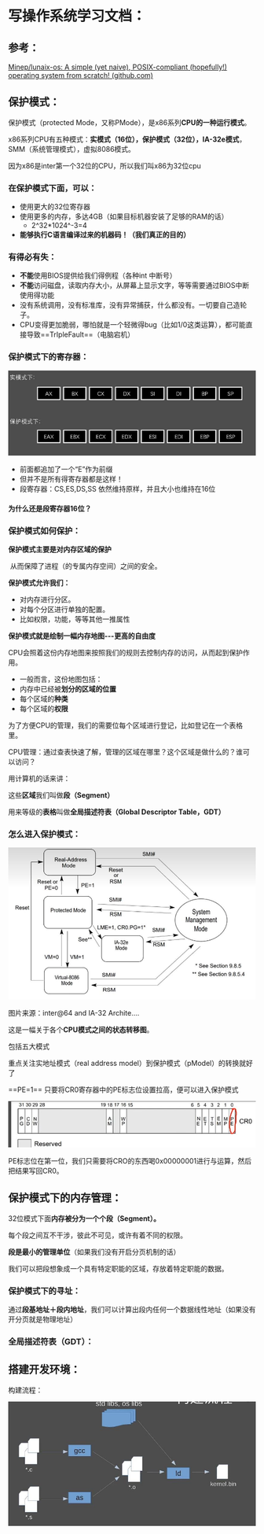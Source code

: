 # 写操作系统学习文档：

## 参考：

[Minep/lunaix-os: A simple (yet naive), POSIX-compliant (hopefully!) operating system from scratch! (github.com)](https://github.com/Minep/lunaix-os)



## 保护模式：

保护模式（protected Mode，又称PMode），是x86系列**CPU的一种运行模式**。

x86系列CPU有五种模式：**实模式（16位），保护模式（32位），IA-32e模式**，SMM（系统管理模式），虚拟8086模式。

因为x86是inter第一个32位的CPU，所以我们叫x86为32位cpu

### 在保护模式下面，可以：

- 使用更大的32位寄存器
- 使用更多的内存，多达4GB（如果目标机器安装了足够的RAM的话）
  - 2^32*1024^-3=4
- **能够执行C语言编译过来的机器码！（我们真正的目的）**



### 有得必有失：

- **不能**使用BIOS提供给我们得例程（各种int 中断号）
- **不能**访问磁盘，读取内存大小，从屏幕上显示文字，等等需要通过BIOS中断使用得功能
- 没有系统调用，没有标准库，没有异常捕获，什么都没有。一切要自己造轮子。
- CPU变得更加脆弱，哪怕就是一个轻微得bug（比如1/0这类运算），都可能直接导致==TrIpleFault==（电脑宕机）

### 保护模式下的寄存器：

![](images/1.jpg)

- 前面都追加了一个“E”作为前缀
- 但并不是所有得寄存器都是这样！
- 段寄存器：CS,ES,DS,SS 依然维持原样，并且大小也维持在16位

#### 为什么还是段寄存器16位？



### 保护模式如何保护：

**保护模式主要是对内存区域的保护**

​	从而保障了进程（的专属内存空间）之间的安全。



**保护模式允许我们：**

- 对内存进行分区。
- 对每个分区进行单独的配置。
- 比如权限，功能，等等其他一推属性



**保护模式就是绘制一幅内存地图---更高的自由度**

CPU会照着这份内存地图来按照我们的规则去控制内存的访问，从而起到保护作用。

- 一般而言，这份地图包括：
- 内存中已经被**划分的区域的位置**
- 每个区域的**种类**
- 每个区域的**权限**

为了方便CPU的管理，我们的需要位每个区域进行登记，比如登记在一个表格里。

CPU管理：通过查表快速了解，管理的区域在哪里？这个区域是做什么的？谁可以访问？

用计算机的话来讲：

这些**区域**我们叫做**段（Segment）**

用来等级的**表格**叫做**全局描述符表（Global Descriptor Table，GDT）**

### 怎么进入保护模式：

![](images/2.jpg)

图片来源：inter@64 and IA-32 Archite....

这是一幅关于各个**CPU模式之间的状态转移图**。

包括五大模式

重点关注实地址模式（real address model）到保护模式（pModel）的转换就好了

==PE=1==		只要将CR0寄存器中的PE标志位设置拉高，便可以进入保护模式

![](images/3.jpg)

PE标志位在第一位，我们只需要将CRO的东西喝0x00000001进行与运算，然后把结果写回CR0。

## 保护模式下的内存管理：

32位模式下面**内存被分为一个个段（Segment）。**

每个段之间互不干涉，彼此不可见，或许有着不同的权限。

**段是最小的管理单位**（如果我们没有开启分页机制的话）

我们可以把段想象成一个具有特定职能的区域，存放着特定职能的数据。

### 保护模式下的寻址：

通过**段基地址＋段内地址**，我们可以计算出段内任何一个数据线性地址（如果没有开分页就是物理地址）

### 全局描述符表（GDT）：





## 搭建开发环境：

构建流程：

![4](images/4.jpg)